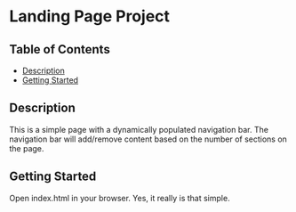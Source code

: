 # Landing Page Project

## Table of Contents

* [Description](#description)
* [Getting Started](#getting-started)

## Description

This is a simple page with a dynamically populated navigation bar. The navigation bar will add/remove content based on the number of sections on the page.

## Getting Started

Open index.html in your browser. Yes, it really is that simple.
